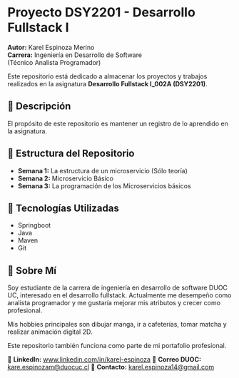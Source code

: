 # Proyecto DSY2201 - Desarrollo Fullstack I

**Autor:** Karel Espinoza Merino  
**Carrera:** Ingeniería en Desarrollo de Software  
(Técnico Analista Programador)

Este repositorio está dedicado a almacenar los proyectos y trabajos realizados en la asignatura **Desarrollo Fullstack I_002A (DSY2201)**.  

## 📌 Descripción
El propósito de este repositorio es mantener un registro de lo aprendido en la asignatura.

## 📁 Estructura del Repositorio
- **Semana 1:** La estructura de un microservicio (Sólo teoría)
- **Semana 2:** Microservicio Básico
- **Semana 3:** La programación de los Microservicios básicos

## 🚀 Tecnologías Utilizadas
- Springboot
- Java
- Maven
- Git

## 💼 Sobre Mí
Soy estudiante de la carrera de ingeniería en desarrollo de software DUOC UC, interesado en el desarrollo fullstack. 
Actualmente me desempeño como analista programador y me gustaría mejorar mis atributos y crecer como profesional.

Mis hobbies principales son dibujar manga, ir a cafeterías, tomar matcha y realizar animación digital 2D.

Este repositorio también funciona como parte de mi portafolio profesional.  

🔗 **LinkedIn:** www.linkedin.com/in/karel-espinoza
📧 **Correo DUOC:** kare.espinozam@duocuc.cl
📧 **Contacto:** karel.espinoza14@gmail.com
